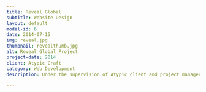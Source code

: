 ```yaml
---
title: Reveal Global
subtitle: Website Design
layout: default
modal-id: 6
date: 2014-07-15
img: reveal.jpg
thumbnail: revealthumb.jpg
alt: Reveal Global Project
project-date: 2014
client: Atypic Craft
category: Web Development
description: Under the supervision of Atypic client and project managers, I coded a responsive wireframe mockup to present to clients. This involved setting up the Atypic CMS so that changes can be made dynamically; as well as coding and performing QA testing.  

---
```

